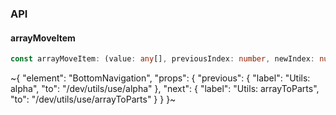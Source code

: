 

### API

#### arrayMoveItem

```ts
const arrayMoveItem: (value: any[], previousIndex: number, newIndex: number) => any[];
```


~{
  "element": "BottomNavigation",
  "props": {
    "previous": {
      "label": "Utils: alpha",
      "to": "/dev/utils/use/alpha"
    },
    "next": {
      "label": "Utils: arrayToParts",
      "to": "/dev/utils/use/arrayToParts"
    }
  }
}~